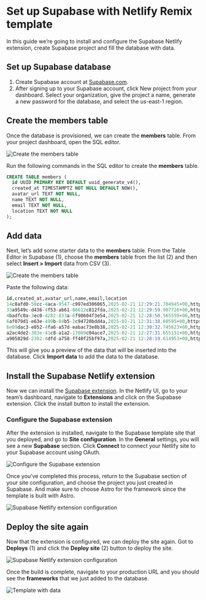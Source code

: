 # Set up Supabase with Netlify Remix template

In this guide we’re going to install and configure the Supabase Netlify extension, create Supabase project and fill the database with data.

## Set up Supabase database

1. Create Supabase account at [Supabase.com](https://supabase.com).
2. After signing up to your Supabase account, click New project from your dashboard. Select your organization, give the project a name, generate a new password for the database, and select the us-east-1 region.

## Create the members table

Once the database is provisioned, we can create the **members** table. From your project dashboard, open the SQL editor.

![Create the members table](/public/guides/supabase-netlify-sql-editor.png)

Run the following commands in the SQL editor to create the **members** table.

```sql
CREATE TABLE members (
  id UUID PRIMARY KEY DEFAULT uuid_generate_v4(),
  created_at TIMESTAMPTZ NOT NULL DEFAULT NOW(),
  avatar_url TEXT NOT NULL,
  name TEXT NOT NULL,
  email TEXT NOT NULL,
  location TEXT NOT NULL
);
```

## Add data

Next, let’s add some starter data to the **members** table. From the Table Editor in Supabase (1), choose the **members** table from the list (2) and then select **Insert > Import** data from CSV (3).

![Create the members table](/public/guides/supabase-netlify-import-csv.png)

Paste the following data:

```sql
id,created_at,avatar_url,name,email,location
14c8afd0-50cc-4aca-9547-c997ed306065,2025-02-21 12:29:21.704945+00,https://i.pravatar.cc/120?img=7,Ethan Reynolds,ethanreynolds@demoemail.com,United States
33a9549c-d436-4f53-ab61-86612c812fda,2025-02-21 12:29:59.907726+00,https://i.pravatar.cc/120?img=52,Eero Virtanen,virtanen@demoemail.com,Finland
4badfc0a-3ec0-4282-833a-6f90604f3e54,2025-02-21 12:28:50.565559+00,https://i.pravatar.cc/120?img=47,Viktoria Melnyk,viktoria@demoemail.com,Ukraine
6af079d1-e63e-499b-84b5-2c94720bdd4a,2025-02-21 12:31:38.60595+00,https://i.pravatar.cc/120?img=14,Elliot Mercer,elliotmercer@demoemail.com,Norway
6e09dac3-e052-4fa6-a57d-eabac73e8b38,2025-02-21 12:30:32.745623+00,https://i.pravatar.cc/120?img=68,Piotr Kaminski,kaminski@demoemail.com,Poland
a2ac4de2-383e-41c8-a1a2-17089c04ace7,2025-02-21 12:27:31.655131+00,https://i.pravatar.cc/120?img=16,Mira Thornton,mira@demoemail.com,Canada
a905829d-2302-4dfd-a758-ff40f25bf97a,2025-02-21 12:28:19.614953+00,https://i.pravatar.cc/120?img=31,Suhyun Park,suhyunpark@demoemail.com,South Korea
```

This will give you a preview of the data that will be inserted into the database. Click **Import data** to add the data to the database.

## Install the Supabase Netlify extension

Now we can install the [Supabase extension](https://app.netlify.com/extensions/supabase). In the Netlify UI, go to your team’s dashboard, navigate to **Extensions** and click on the Supabase extension. Click the install button to install the extension.

### Configure the Supabase extension

After the extension is installed, navigate to the Supabase template site that you deployed, and go to **Site configuration**. In the **General** settings, you will see a new **Supabase** section. Click **Connect** to connect your Netlify site to your Supabase account using OAuth.

![Configure the Supabase extension](/public/guides/supabase-netlify-connect-oauth.png)

Once you’ve completed this process, return to the Supabase section of your site configuration, and choose the project you just created in Supabase. And make sure to choose Astro for the framework since the template is built with Astro.

![Supabase Netlify extension configuration](/public/guides/supabase-netlify-extension-configuration.png)

## Deploy the site again

Now that the extension is configured, we can deploy the site again. Got to **Deploys** (1) and click the **Deploy site** (2) button to deploy the site. 

![Supabase Netlify extension configuration](/public/guides/deploy-button.png)

Once the build is complete, navigate to your production URL and you should see the **frameworks** that we just added to the database.

![Template with data](/public/guides/remix-dashboard.png)
